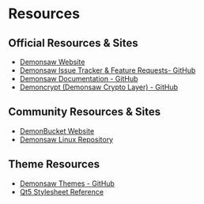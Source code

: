 # Resources

## Official Resources & Sites
* <a href="https://demonsaw.com/" target="_blank">Demonsaw Website</a>
* <a href="https://github.com/DemonsawCommunity/demonsaw/issues" target="_blank">Demonsaw Issue Tracker & Feature Requests- GitHub</a>
* <a href="https://github.com/DemonsawCommunity/documentation" target="_blank">Demonsaw Documentation - GitHub</a>
* <a href="https://github.com/eijah/demoncrypt" target="_blank">Demoncrypt (Demonsaw Crypto Layer) - GitHub</a>

## Community Resources & Sites
* <a href="https://demonbucket.com/" target="_blank">DemonBucket Website</a>
* <a href="https://repo.dsrouters.com/" target="_blank">Demonsaw Linux Repository</a>


## Theme Resources
* <a href="https://github.com/DemonsawCommunity/DemonsawThemes" target="_blank">Demonsaw Themes - GitHub</a>
* <a href="https://doc.qt.io/qt-5/stylesheet-reference.html" target="_blank">Qt5 Stylesheet Reference</a>